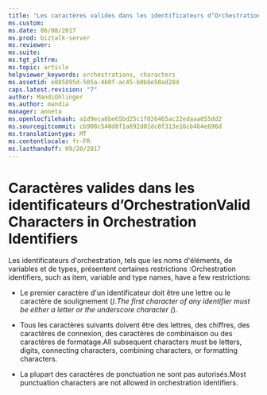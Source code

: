 ```yaml
---
title: "Les caractères valides dans les identificateurs d’Orchestration | Documents Microsoft"
ms.custom: 
ms.date: 06/08/2017
ms.prod: biztalk-server
ms.reviewer: 
ms.suite: 
ms.tgt_pltfrm: 
ms.topic: article
helpviewer_keywords: orchestrations, characters
ms.assetid: e885895d-505a-460f-ac45-b0b8e50ad28d
caps.latest.revision: "7"
author: MandiOhlinger
ms.author: mandia
manager: anneta
ms.openlocfilehash: a1d9eca6be65bd25c1f026465ac22edaaa055dd2
ms.sourcegitcommit: cb908c540d8f1a692d01dc8f313e16cb4b4e696d
ms.translationtype: MT
ms.contentlocale: fr-FR
ms.lasthandoff: 09/20/2017
---
```

# <a name="valid-characters-in-orchestration-identifiers"></a><span data-ttu-id="156f5-102">Caractères valides dans les identificateurs d’Orchestration</span><span class="sxs-lookup"><span data-stu-id="156f5-102">Valid Characters in Orchestration Identifiers</span></span>
<span data-ttu-id="156f5-103">Les identificateurs d'orchestration, tels que les noms d'éléments, de variables et de types, présentent certaines restrictions :</span><span class="sxs-lookup"><span data-stu-id="156f5-103">Orchestration identifiers, such as item, variable and type names, have a few restrictions:</span></span>  
  
-   <span data-ttu-id="156f5-104">Le premier caractère d'un identificateur doit être une lettre ou le caractère de soulignement (_).</span><span class="sxs-lookup"><span data-stu-id="156f5-104">The first character of any identifier must be either a letter or the underscore character (_).</span></span>  
  
-   <span data-ttu-id="156f5-105">Tous les caractères suivants doivent être des lettres, des chiffres, des caractères de connexion, des caractères de combinaison ou des caractères de formatage.</span><span class="sxs-lookup"><span data-stu-id="156f5-105">All subsequent characters must be letters, digits, connecting characters, combining characters, or formatting characters.</span></span>  
  
-   <span data-ttu-id="156f5-106">La plupart des caractères de ponctuation ne sont pas autorisés.</span><span class="sxs-lookup"><span data-stu-id="156f5-106">Most punctuation characters are not allowed in orchestration identifiers.</span></span>